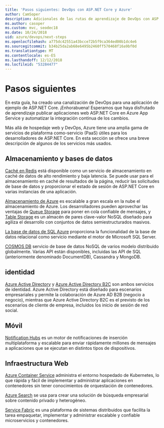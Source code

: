 ```yaml
---
title: 'Pasos siguientes: DevOps con ASP.NET Core y Azure'
author: CamSoper
description: Adicionales de las rutas de aprendizaje de DevOps con ASP.NET Core y Azure.
ms.author: casoper
ms.custom: mvc, seodec18
ms.date: 10/24/2018
uid: azure/devops/next-steps
ms.openlocfilehash: a775dc42551a43bcce72b5f9ca364ed00b1dc4e6
ms.sourcegitcommit: b34b25da2ab68e6495b2460ff570468f16a9bf0d
ms.translationtype: MT
ms.contentlocale: es-ES
ms.lasthandoff: 12/12/2018
ms.locfileid: "53284477"
---
```

# <a name="next-steps"></a>Pasos siguientes

En esta guía, ha creado una canalización de DevOps para una aplicación de ejemplo de ASP.NET Core. ¡Enhorabuena! Esperamos que haya disfrutado de aprendizaje publicar aplicaciones web ASP.NET Core en Azure App Service y automatizar la integración continua de los cambios.

Más allá de hospedaje web y DevOps, Azure tiene una amplia gama de servicios de plataforma como-servicio (PaaS) útiles para los desarrolladores de ASP.NET Core. En esta sección se ofrece una breve descripción de algunos de los servicios más usados.

## <a name="storage-and-databases"></a>Almacenamiento y bases de datos

[Caché en Redis](/azure/redis-cache/) está disponible como un servicio de almacenamiento en caché de datos de alto rendimiento y baja latencia. Se puede usar para el almacenamiento en caché de resultados de la página, reducir las solicitudes de base de datos y proporcionar el estado de sesión de ASP.NET Core en varias instancias de una aplicación.

[Almacenamiento de Azure](/azure/storage/) es escalable a gran escala en la nube el almacenamiento de Azure. Los desarrolladores pueden aprovechar las ventajas de [Queue Storage](/azure/storage/queues/storage-queues-introduction) para poner en cola confiable de mensajes, y [Table Storage](/azure/storage/tables/table-storage-overview) es un almacén de pares clave-valor NoSQL diseñado para agiliza el desarrollo con conjuntos de datos semiestructurados masivos.

[La base de datos de SQL Azure](/azure/sql-database/) proporciona la funcionalidad de la base de datos relacional como servicio mediante el motor de Microsoft SQL Server.

[COSMOS DB](/azure/cosmos-db/) servicio de base de datos NoSQL de varios modelo distribuido globalmente. Varias API están disponibles, incluidas las API de SQL (anteriormente denominado DocumentDB), Cassandra y MongoDB.

## <a name="identity"></a>identidad

[Azure Active Directory](/azure/active-directory/) y [Azure Active Directory B2C](/azure/active-directory-b2c/) son ambos servicios de identidad. Azure Active Directory está diseñado para escenarios empresariales y permite la colaboración de Azure AD B2B (negocio a negocio), mientras que Azure Active Directory B2C es el previsto de los escenarios de cliente de empresa, incluidos los inicio de sesión de red social.

## <a name="mobile"></a>Móvil

[Notification Hubs](/azure/notification-hubs/) es un motor de notificaciones de inserción multiplataforma y escalable para enviar rápidamente millones de mensajes a aplicaciones que se ejecutan en distintos tipos de dispositivos.

## <a name="web-infrastructure"></a>Infraestructura Web

[Azure Container Service](/azure/aks/) administra el entorno hospedado de Kubernetes, lo que rápida y fácil de implementar y administrar aplicaciones en contenedores sin tener conocimientos de orquestación de contenedores.

[Azure Search](/azure/search/) se usa para crear una solución de búsqueda empresarial sobre contenido privado y heterogéneo.

[Service Fabric](/azure/service-fabric/) es una plataforma de sistemas distribuidos que facilita la tarea empaquetar, implementar y administrar escalable y confiable microservicios y contenedores.
